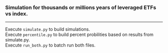 ### Simulation for thousands or millions years of leveraged ETFs vs index.
___


Execute `simulate.py` to build simulations.  
Execute `percentile.py` to build percent probilities based on results from simulate.py.  
Execute `run_both.py` to batch run both files.  
